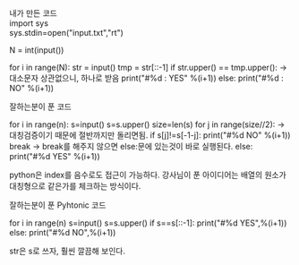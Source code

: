 내가 만든 코드  
import sys  
sys.stdin=open("input.txt","rt")  

N = int(input())  

for i in range(N):
    str = input()
    tmp = str[::-1]
    if str.upper() == tmp.upper(): -> 대소문자 상관없으니, 하나로 받음
        print("#%d : YES" %(i+1))
    else:
        print("#%d : NO" %(i+1))

잘하는분이 푼 코드

for i in range(n):
	s=input()
	s=s.upper()
	size=len(s)
	for j in range(size//2): -> 대칭검증이기 때문에 절반까지만 돌리면됨.
		if s[j]!=s[-1-j]:
			print("#%d NO" %(i+1))
			break -> break를 해주지 않으면 else:문에 있는것이 바로 실행된다.
	else:
		print("#%d YES" %(i+1))
				
python은 index를 음수로도 접근이 가능하다.
강사님이 푼 아이디어는 배열의 원소가 대칭형으로 같은가를 체크하는 방식이다.

잘하는분이 푼 Pyhtonic 코드

for i in range(n)
	s=input()
	s=s.upper()
	if s==s[::-1]:
		print("#%d YES",%(i+1))
	else:
		print("#%d NO",%(i+1))

str은 s로 쓰자, 훨씬 깔끔해 보인다.
